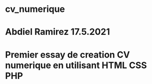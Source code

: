 # cv_numerique
# Abdiel Ramirez 17.5.2021


# Premier essay de creation CV numerique en utilisant HTML CSS PHP
